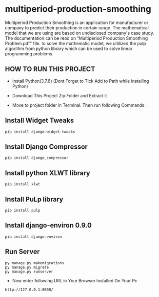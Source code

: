 # multiperiod-production-smoothing

Multiperiod Production Smoothing is an application for manufacturer or company to predict their production in certain range. The mathematical model that we are using are based on undisclosed company's case study. The documentation can be read on "Multiperiod Production Smoothing Problem.pdf" file. to solve the mathematic model, we ultilized the pulp algorithm from python library which can be used to solve linear programming problems.



## HOW TO RUN THIS PROJECT
- Install Python(3.7.6) (Dont Forget to Tick Add to Path while installing Python)

- Download This Project Zip Folder and Extract it
- Move to project folder in Terminal. Then run following Commands :

## Install Widget Tweaks
```
pip install django-widget-tweaks
```

## Install Django Compressor
```
pip install django_compressor
```

## Install python XLWT library
```
pip install xlwt
```

## Install PuLp library
```
pip install pulp
```

## Install django-environ 0.9.0
```
pip install django-environ
```

## Run Server

```
py manage.py makemigrations
py manage.py migrate
py manage.py runserver
```

- Now enter following URL in Your Browser Installed On Your Pc
```
http://127.0.0.1:8000/
```
